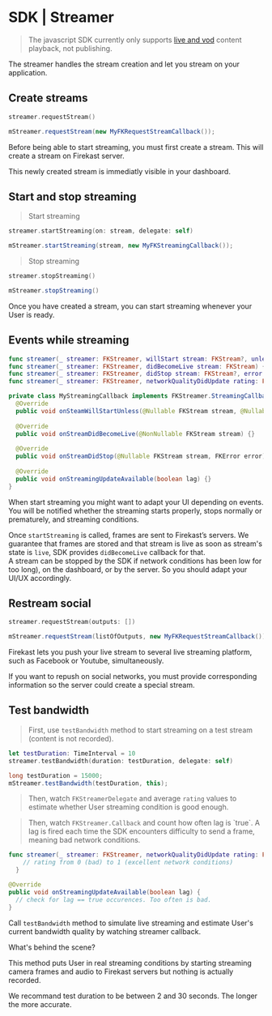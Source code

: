 # SDK | Streamer

<blockquote class="lang-specific javascript">
<p>The javascript SDK currently only supports <a href="#watch-live-or-replay-as-vod">live and vod</a> content playback, not publishing.</p>
</blockquote>

The streamer handles the stream creation and let you stream on your application.

## Create streams

```swift
streamer.requestStream()
```

```java
mStreamer.requestStream(new MyFKRequestStreamCallback());
```

Before being able to start streaming, you must first create a stream. This will create a stream on Firekast server.

This newly created stream is immediatly visible in your dashboard.

## Start and stop streaming

<blockquote class="lang-specific swift java">
<p>Start streaming</p>
</blockquote>

```swift
streamer.startStreaming(on: stream, delegate: self)
```

```java
mStreamer.startStreaming(stream, new MyFKStreamingCallback());
```

<blockquote class="lang-specific swift java">
<p>Stop streaming</p>
</blockquote>

```swift
streamer.stopStreaming()
```

```java
mStreamer.stopStreaming()
```

Once you have created a stream, you can start streaming whenever your User is ready.


## Events while streaming

```swift
func streamer(_ streamer: FKStreamer, willStart stream: FKStream?, unless error: NSError?) {}
func streamer(_ streamer: FKStreamer, didBecomeLive stream: FKStream) {}
func streamer(_ streamer: FKStreamer, didStop stream: FKStream?, error: NSError?) {}
func streamer(_ streamer: FKStreamer, networkQualityDidUpdate rating: Float) {}
```

```java
private class MyStreamingCallback implements FKStreamer.StreamingCallback {
  @Override
  public void onSteamWillStartUnless(@Nullable FKStream stream, @Nullable FKError error) {}
  
  @Override
  public void onStreamDidBecomeLive(@NonNullable FKStream stream) {}
  
  @Override
  public void onStreamDidStop(@Nullable FKStream stream, FKError error) {}
  
  @Override
  public void onStreamingUpdateAvailable(boolean lag) {}
}
```

When start streaming you might want to adapt your UI depending on events. You will be notified whether the streaming starts properly, stops normally or prematurely, and streaming conditions.

<aside class="notice">Once <code>startStreaming</code> is called, frames are sent to Firekast’s servers. We guarantee that frames are stored and that stream is live as soon as stream's state is <code>live</code>, SDK provides <code>didBecomeLive</code> callback for that.</aside>

<aside class="notice">
A stream can be stopped by the SDK if network conditions has been low for too long), on the dashboard, or by the server. So you should adapt your UI/UX accordingly.
</aside>

## Restream social

```swift
streamer.requestStream(outputs: [])
```

```java
mStreamer.requestStream(listOfOutputs, new MyFKRequestStreamCallback());
```

Firekast lets you push your live stream to several live streaming platform, such as Facebook or Youtube, simultaneously.

If you want to repush on social networks, you must provide corresponding information so the server could create a special stream.

## Test bandwidth

<blockquote class="lang-specific swift java">
<p>First, use <code>testBandwidth</code> method to start streaming on a test stream (content is not recorded).</p>
</blockquote>

```swift
let testDuration: TimeInterval = 10
streamer.testBandwidth(duration: testDuration, delegate: self)
```

```java
long testDuration = 15000;
mStreamer.testBandwidth(testDuration, this);
```
<blockquote class="lang-specific swift">
<p>Then, watch <code>FKStreamerDelegate</code> and average <code>rating</code> values to estimate whether User streaming condition is good enough.</p>
</blockquote>

<blockquote class="lang-specific java">
<p>Then, watch <code>FKStreamer.Callback</code> and count how often lag is `true`. A lag is fired each time the SDK encounters difficulty to send a frame, meaning bad network conditions.</p>
</blockquote>

```swift
func streamer(_ streamer: FKStreamer, networkQualityDidUpdate rating: Float) {
    // rating from 0 (bad) to 1 (excellent network conditions)
  }
```

```java
@Override
public void onStreamingUpdateAvailable(boolean lag) {
  // check for lag == true occurences. Too often is bad.
}
```

Call `testBandwidth` method to simulate live streaming and estimate User's current bandwidth quality by watching streamer callback.

What's behind the scene? 

This method puts User in real streaming conditions by starting streaming camera frames and audio to Firekast servers but nothing is actually recorded.

<aside class="notice">
We recommand test duration to be between 2 and 30 seconds. The longer the more accurate.
</aside>